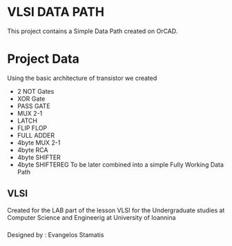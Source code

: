 # VLSI DATA PATH 
This project contains a Simple Data Path created on OrCAD. 

# Project Data 
Using the basic architecture of transistor we created 
- 2 NOT Gates 
- XOR Gate 
- PASS GATE
- MUX 2-1
- LATCH 
- FLIP FLOP 
- FULL ADDER 
- 4byte MUX 2-1
- 4byte RCA 
- 4byte SHIFTER
- 4byte SHIFTEREG
To be later combined into a simple Fully Working Data Path 

## VLSI 
Created for the LAB part of the lesson VLSI for the Undergraduate studies at Computer Science and Engineerig at University of Ioannina

### 
Designed by : Evangelos Stamatis 
 
